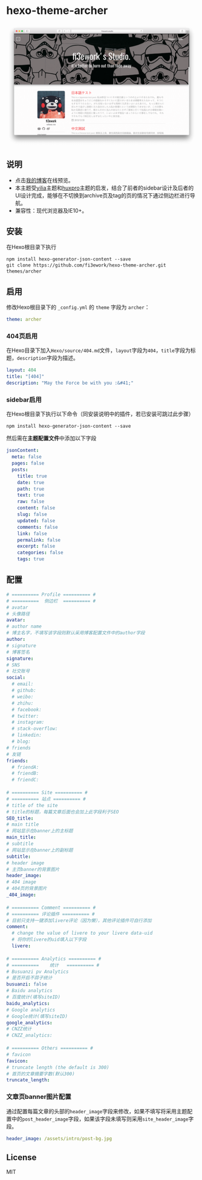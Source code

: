 hexo-theme-archer
================

![preview](./docs/snap.png)



## 说明

- 点击[我的博客](http://firework.studio)在线预览。
- 本主题受[yilia](https://github.com/litten/hexo-theme-yilia)主题和[huxpro](https://github.com/Huxpro/huxpro.github.io)主题的启发，结合了前者的sidebar设计及后者的UI设计完成，能够在不切换到archive页及tag的页的情况下通过侧边栏进行导航。
- 兼容性：现代浏览器及IE10+。

##  安装

在Hexo根目录下执行

``` shell
npm install hexo-generator-json-content --save
git clone https://github.com/fi3ework/hexo-theme-archer.git themes/archer
```

## 启用

修改Hexo根目录下的 `_config.yml` 的 `theme` 字段为 `archer`：

``` yaml
theme: archer
```

### 404页启用

在Hexo目录下加入`Hexo/source/404.md`文件，`layout`字段为`404`，`title`字段为标题，`description`字段为描述。

``` yaml
layout: 404
title: "[404]"
description: "May the Force be with you :&#41;"
```

### sidebar启用

在Hexo根目录下执行以下命令（同安装说明中的插件，若已安装可跳过此步骤）

```shell
npm install hexo-generator-json-content --save
```

然后需在**主题配置文件**中添加以下字段

```yaml
jsonContent:
  meta: false
  pages: false
  posts:
    title: true
    date: true
    path: true
    text: true
    raw: false
    content: false
    slug: false
    updated: false
    comments: false
    link: false
    permalink: false
    excerpt: false
    categories: false
    tags: true
```

## 配置

```yaml
# ========== Profile ========== #
# ==========  侧边栏  ========== #
# avatar
# 头像路径
avatar:
# author name
# 博主名字，不填写该字段则默认采用博客配置文件中的author字段
author:
# signature
# 博客签名
signature:
# SNS
# 社交账号
social:
  # email:
  # github:
  # weibo:
  # zhihu:
  # facebook:
  # twitter:
  # instagram:
  # stack-overflow:
  # linkedin:
  # blog:
# friends
# 友链
friends:
  # friendA:
  # friendB:
  # friendC:

# ========== Site ========== #
# ========== 站点 ========== #
# title of the site
# title的标题，每篇文章后面也会加上此字段利于SEO
SEO_title:
# main title
# 网站显示在banner上的主标题
main_title:
# subtitle
# 网站显示在banner上的副标题
subtitle:
# header image
# 主页banner的背景图片
header_image:
# 404 image
# 404页的背景图片
_404_image:

# ========== Comment ========== #
# ========== 评论插件 ========== #
# 目前只支持一键添加livere评论（因为懒），其他评论插件可自行添加
comment:
  # change the value of livere to your livere data-uid
  # 将你的livere的uid填入以下字段
  livere:

# ========== Analytics ========== #
# ==========    统计   ========== #
# Busuanzi pv Analytics
# 是否开启不蒜子统计
busuanzi: false
# Baidu analytics
# 百度统计(填写siteID)
baidu_analytics:
# Google analytics
# Google统计(填写siteID)
google_analytics:
# CNZZ统计
# CNZZ_analytics:

# ========== Others ========== #
# favicon
favicon:
# truncate length (the default is 300)
# 首页的文章摘要字数(默认300)
truncate_length:
```
### 文章页banner图片配置

通过配置每篇文章的头部的`header_image`字段来修改，如果不填写将采用主题配置中的`post_header_image`字段，如果该字段未填写则采用`site_header_image`字段。

``` yaml
header_image: /assets/intro/post-bg.jpg
```

## License

MIT
